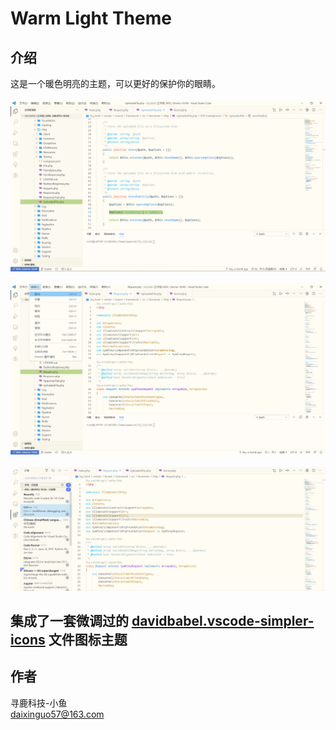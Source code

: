 # Warm Light Theme
## 介绍
这是一个暖色明亮的主题，可以更好的保护你的眼睛。
<br />
<br />
![Screenshot](https://raw.githubusercontent.com/daixinguo/warm-light-theme/master/images/1.jpg)
<br />
<br />
![Screenshot](https://raw.githubusercontent.com/daixinguo/warm-light-theme/master/images/2.jpg)
<br />
<br />
![Screenshot](https://raw.githubusercontent.com/daixinguo/warm-light-theme/master/images/3.jpg)
## 集成了一套微调过的 [davidbabel.vscode-simpler-icons](https://marketplace.visualstudio.com/items?itemName=davidbabel.vscode-simpler-icons) 文件图标主题
## 作者
寻鹿科技-小鱼
<br />
daixinguo57@163.com
